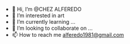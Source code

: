 - 👋 Hi, I’m @CHEZ ALFEREDO
- 👀 I’m interested in art
- 🌱 I’m currently learning ...
- 💞️ I’m looking to collaborate on ...
- 📫 How to reach me   alferedo1981@gmail.com

<!---
wstepp/wstepp is a ✨ special ✨ repository because its `README.md` (this file) appears on your GitHub profile.
You can click the Preview link to take a look at your changes.
--->
